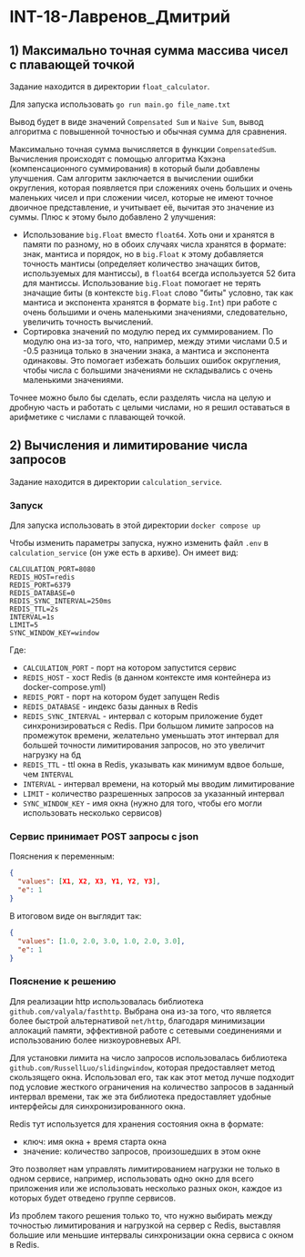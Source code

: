 # INT-18-Лавренов_Дмитрий

## 1) Максимально точная сумма массива чисел с плавающей точкой

Задание находится в директории `float_calculator`.

Для запуска использовать `go run main.go file_name.txt`

Вывод будет в виде значений `Compensated Sum` и `Naive Sum`, вывод алгоритма с повышенной точностью и обычная сумма для
сравнения.

Максимально точная сумма вычисляется в функции `CompensatedSum`.  
Вычисления происходят с помощью алгоритма Кэхэна (компенсационного суммирования) в который были добавлены улучшения.
Сам алгоритм заключается в вычислении ошибки округления, которая появляется при сложениях очень больших и очень маленьких
чисел и при сложении чисел, которые не имеют точное двоичное представление, и учитывает её, вычитая это значение
из суммы.
Плюс к этому было добавлено 2 улучшения:
- Использование `big.Float` вместо `float64`. Хоть они и хранятся в памяти по разному, но в обоих случаях числа хранятся
в формате: знак, мантиса и порядок, но в `big.Float` к этому добавляется точность мантисы (определяет количество
значащих битов, используемых для мантиссы), в `float64` всегда используется 52 бита для мантиссы.
Использование `big.Float` помогает не терять значащие биты (в контексте `big.Float` слово "биты" условно, так как мантиса
и экспонента хранятся в формате `big.Int`) при работе с очень большими и очень маленькими значениями,
следовательно, увеличить точность вычислений.
- Сортировка значений по модулю перед их суммированием. По модулю она из-за того, что, например, между этими  числами
0.5 и -0.5 разница только в значении знака, а мантиса и экспонента одинаковы. 
Это помогает избежать больших ошибок округления, чтобы числа с большими значениями не складывались с очень маленькими
значениями.

Точнее можно было бы сделать, если разделять числа на целую и дробную часть и работать с целыми числами, но я решил
оставаться в арифметике с числами с плавающей точкой.


## 2) Вычисления и лимитирование числа запросов

Задание находится в директории `calculation_service`.


### Запуск

Для запуска использовать в этой директории `docker compose up` 

Чтобы изменить параметры запуска, нужно изменить файл `.env` в `calculation_service` (он уже есть в архиве).
Он имеет вид:
```
CALCULATION_PORT=8080
REDIS_HOST=redis
REDIS_PORT=6379
REDIS_DATABASE=0
REDIS_SYNC_INTERVAL=250ms
REDIS_TTL=2s
INTERVAL=1s
LIMIT=5
SYNC_WINDOW_KEY=window
```

Где:
- `CALCULATION_PORT` - порт на котором запустится сервис
- `REDIS_HOST` - хост Redis (в данном контексте имя контейнера из docker-compose.yml)
- `REDIS_PORT` - порт на котором будет запущен Redis
- `REDIS_DATABASE` - индекс базы данных в Redis
- `REDIS_SYNC_INTERVAL` - интервал с которым приложение будет синхронизироваться с Redis. При большом лимите запросов
на промежуток времени, желательно уменьшать этот интервал для большей точности лимитирования запросов, но это увеличит
нагрузку на бд
- `REDIS_TTL` - ttl окна в Redis, указывать как минимум вдвое больше, чем `INTERVAL`
- `INTERVAL` - интервал времени, на который мы вводим лимитирование
- `LIMIT` - количество разрешенных запросов за указанный интервал
- `SYNC_WINDOW_KEY` - имя окна (нужно для того, чтобы его могли использовать несколько сервисов)


### Сервис принимает POST запросы с json

Пояснения к переменным:
```json
{
  "values": [X1, X2, X3, Y1, Y2, Y3],
  "e": 1
}
```

В итоговом виде он выглядит так:

```json
{
  "values": [1.0, 2.0, 3.0, 1.0, 2.0, 3.0],
  "e": 1
}
```


### Пояснение к решению

Для реализации http использовалась библиотека `github.com/valyala/fasthttp`. Выбрана она из-за того, что является более
быстрой альтернативой `net/http`, благодаря минимизации аллокаций памяти, эффективной работе с сетевыми соединениями
и использованию более низкоуровневых API.

Для установки лимита на число запросов использовалась библиотека `github.com/RussellLuo/slidingwindow`, которая
предоставляет метод скользящего окна. Использовал его, так как этот метод лучше подходит под условие жесткого
ограничения на количество запросов в заданный интервал времени, так же эта библиотека предоставляет удобные интерфейсы
для синхронизированного окна. 

Redis тут используется для хранения состояния окна в формате:
- ключ: имя окна + время старта окна
- значение: количество запросов, произошедших в этом окне

Это позволяет нам управлять лимитированием нагрузки не только в одном сервисе, например, использовать одно окно для
всего приложения или же использовать несколько разных окон, каждое из которых будет отведено группе сервисов.

Из проблем такого решения только то, что нужно выбирать между точностью лимитирования и нагрузкой на сервер с Redis,
выставляя большие или меньшие интервалы синхронизации окна сервиса с окном в Redis.